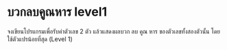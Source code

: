 # บวกลบคูณหาร level1
จงเขียนโปรแกรมเพื่อรับค่าตัวเลข 2 ตัว แล้วแสดงผลบวก ลบ คูณ หาร ของตัวเลขทั้งสองตัวนั้น โดยใช้ตัวแปรน้อยที่สุด (Level 1)
